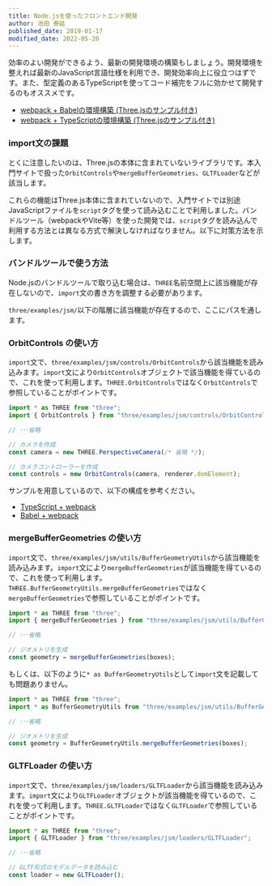 ```yaml
---
title: Node.jsを使ったフロントエンド開発
author: 池田 泰延
published_date: 2019-01-17
modified_date: 2022-05-20
---
```


効率のよい開発ができるよう、最新の開発環境の構築もしましょう。開発環境を整えれば最新のJavaScript言語仕様を利用でき、開発効率向上に役立つはずです。また、型定義のあるTypeScriptを使ってコード補完をフルに効かせて開発するのもオススメです。

- [webpack + Babelの環境構築 \(Three\.jsのサンプル付き\)](https://ics.media/entry/16028)
- [webpack + TypeScriptの環境構築 \(Three\.jsのサンプル付き\)](https://ics.media/entry/16329)

### import文の課題

とくに注意したいのは、Three.jsの本体に含まれていないライブラリです。本入門サイトで扱った`OrbitControls`や`mergeBufferGeometries`、`GLTFLoader`などが該当します。

これらの機能はThree.js本体に含まれていないので、入門サイトでは別途JavaScriptファイルを`script`タグを使って読み込むことで利用しました。バンドルツール（webpackやVite等）を使った開発では、`script`タグを読み込んで利用する方法とは異なる方式で解決しなければなりません。以下に対策方法を示します。



### バンドルツールで使う方法

Node.jsのバンドルツールで取り込む場合は、`THREE`名前空間上に該当機能が存在しないので、`import`文の書き方を調整する必要があります。

`three/examples/jsm/`以下の階層に該当機能が存在するので、ここにパスを通します。


### OrbitControls の使い方

`import`文で、`three/examples/jsm/controls/OrbitControls`から該当機能を読み込みます。`import`文により`OrbitControls`オブジェクトで該当機能を得ているので、これを使って利用します。`THREE.OrbitControls`ではなく`OrbitControls`で参照していることがポイントです。


```js
import * as THREE from "three";
import { OrbitControls } from "three/examples/jsm/controls/OrbitControls";

// ･･･省略

// カメラを作成
const camera = new THREE.PerspectiveCamera(/* 省略 */);

// カメラコントローラーを作成
const controls = new OrbitControls(camera, renderer.domElement);
```

サンプルを用意しているので、以下の構成を参考ください。

- [TypeScript + webpack](https://github.com/ics-creative/170330_webpack/tree/master/tutorial-typescript-three)
- [Babel + webpack](https://github.com/ics-creative/170330_webpack/tree/master/tutorial-babel-three)



### mergeBufferGeometries の使い方


`import`文で、`three/examples/jsm/utils/BufferGeometryUtils`から該当機能を読み込みます。`import`文により`mergeBufferGeometries`が該当機能を得ているので、これを使って利用します。`THREE.BufferGeometryUtils.mergeBufferGeometries`ではなく`mergeBufferGeometries`で参照していることがポイントです。


```js
import * as THREE from "three";
import { mergeBufferGeometries } from "three/examples/jsm/utils/BufferGeometryUtils";

// ･･･省略

// ジオメトリを生成
const geometry = mergeBufferGeometries(boxes);
```

もしくは、以下のように`* as BufferGeometryUtils`として`import`文を記載しても問題ありません。

```js
import * as THREE from "three";
import * as BufferGeometryUtils from "three/examples/jsm/utils/BufferGeometryUtils";

// ･･･省略

// ジオメトリを生成
const geometry = BufferGeometryUtils.mergeBufferGeometries(boxes);
```


### GLTFLoader の使い方

`import`文で、`three/examples/jsm/loaders/GLTFLoader`から該当機能を読み込みます。`import`文により`GLTFLoader`オブジェクトが該当機能を得ているので、これを使って利用します。`THREE.GLTFLoader`ではなく`GLTFLoader`で参照していることがポイントです。


```js
import * as THREE from "three";
import { GLTFLoader } from "three/examples/jsm/loaders/GLTFLoader";

// ･･･省略

// GLTF形式のモデルデータを読み込む
const loader = new GLTFLoader();
```
